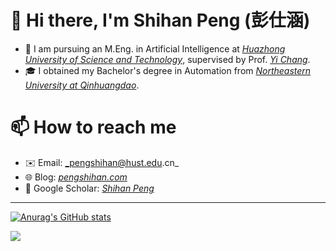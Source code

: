 # 👋 Hi there, I'm Shihan Peng (彭仕涵)
- 🔭 I am pursuing an M.Eng. in Artificial Intelligence at [_Huazhong University of Science and Technology_](https://english.hust.edu.cn/), supervised by Prof. [_Yi Chang_](https://owuchangyuo.github.io/).
- 🎓 I obtained my Bachelor's degree in Automation from [_Northeastern University at Qinhuangdao_](https://www.neuq.edu.cn/).

# 📫 How to reach me
- ✉️ Email: _pengshihan@hust.edu.cn_
- 🌐 Blog: [_pengshihan.com_](pengshihan.com)
- 📝 Google Scholar: [_Shihan Peng_](https://scholar.google.com/citations?user=Xd6FVrcAAAAJ)

---

[![Anurag's GitHub stats](https://github-readme-stats.vercel.app/api?username=blang233&show_icons=true&theme=tokyonight)](https://github.com/anuraghazra/github-readme-stats)

![](https://komarev.com/ghpvc/?username=blang233&style=plastic)

